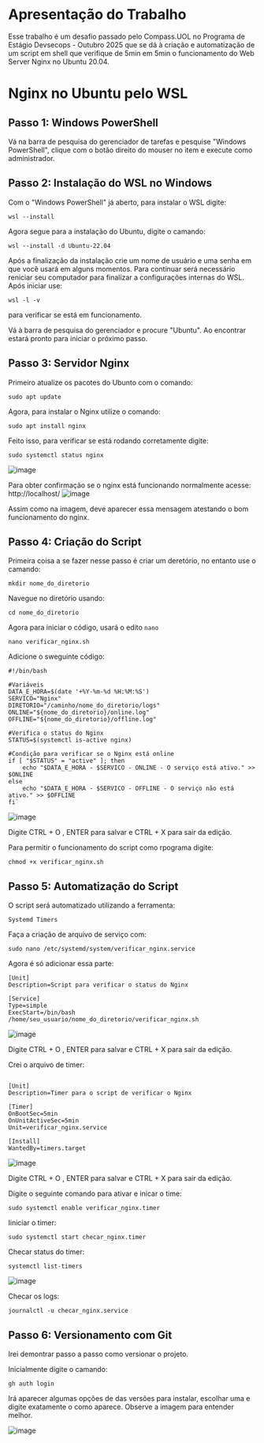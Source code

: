 # Apresentação do Trabalho 
Esse trabalho é um desafio passado pelo Compass.UOL no Programa de Estágio Devsecops - Outubro 2025 que se dá à criação e automatização de um script em shell que verifique de 5min em 5min o funcionamento do Web Server Nginx no Ubuntu 20.04.



# Nginx no Ubuntu pelo WSL 

## Passo 1: Windows PowerShell 
Vá na barra de pesquisa do gerenciador de tarefas e pesquise "Windows PowerShell", clique com o botão direito do mouser no item e execute como administrador.



## Passo 2: Instalação do WSL no Windows 
Com o "Windows PowerShell" já aberto, para instalar o WSL digite:

`wsl --install`

Agora segue para a instalação do Ubuntu, digite o camando:

`wsl --install -d Ubuntu-22.04`

Após a finalização da instalação crie um nome de usuário e uma senha em que você usará em alguns momentos.
Para continuar será necessário reniciar seu computador para finalizar a configurações internas do WSL. 
Após iniciar use:

`wsl -l -v`

para verificar se está em funcionamento.

Vá à barra de pesquisa do gerenciador e procure "Ubuntu". Ao encontrar estará pronto para iniciar o próximo passo.



## Passo 3: Servidor Nginx
Primeiro atualize os pacotes do Ubunto com o comando:

`sudo apt update`

Agora, para instalar o Nginx utilize o comando:

`sudo apt install nginx`

Feito isso, para verificar se está rodando corretamente digite:

`sudo systemctl status nginx`

![image](https://github.com/user-attachments/assets/8dda4ff8-0f60-42e1-a6f2-a9913acba7b9)


Para obter confirmação se o nginx está funcionando normalmente acesse: http://localhost/
![image](https://github.com/user-attachments/assets/23b0a1f5-f37f-4a37-90d1-c2ef08697b23)

Assim como na imagem, deve aparecer essa mensagem atestando o bom funcionamento do nginx.



## Passo 4: Criação do Script
Primeira coisa a se fazer nesse passo é criar um deretório, no entanto use o camando:

`mkdir nome_do_diretorio`

Navegue no diretório usando:

`cd nome_do_diretorio`

Agora para iniciar o código, usará o edito `nano`

`nano verificar_nginx.sh`

Adicione o sweguinte código:

```
#!/bin/bash

#Variáveis
DATA_E_HORA=$(date '+%Y-%m-%d %H:%M:%S')
SERVICO="Nginx"
DIRETORIO="/caminho/nome_do_diretorio/logs"
ONLINE="${nome_do_diretorio}/online.log"
OFFLINE="${nome_do_diretorio}/offline.log"

#Verifica o status do Nginx
STATUS=$(systemctl is-active nginx)

#Condição para verificar se o Nginx está online
if [ "$STATUS" = "active" ]; then
    echo "$DATA_E_HORA - $SERVICO - ONLINE - O serviço está ativo." >> $ONLINE
else
    echo "$DATA_E_HORA - $SERVICO - OFFLINE - O serviço não está ativo." >> $OFFLINE
fi`

````

![image](https://github.com/user-attachments/assets/2b916a43-7319-43a9-9b1f-0ea1e7f72b50)


Digite CTRL + O , ENTER para salvar e CTRL + X para sair da edição.

Para permitir o funcionamento do script como rpograma digite:

`chmod +x verificar_nginx.sh`


## Passo 5: Automatização do Script
O script será automatizado utilizando a ferramenta:

`Systemd Timers`

Faça a criação de arquivo de serviço com:

`sudo nano /etc/systemd/system/verificar_nginx.service`

Agora é só adicionar essa parte:

```
[Unit]
Description=Script para verificar o status do Nginx

[Service]
Type=simple
ExecStart=/bin/bash /home/seu_usuario/nome_do_diretorio/verificar_nginx.sh

````

![image](https://github.com/user-attachments/assets/c1020e83-b675-429d-94cb-b8abf092aaf5)


Digite CTRL + O , ENTER para salvar e CTRL + X para sair da edição.

Crei o arquivo de timer:

```

[Unit]
Description=Timer para o script de verificar o Nginx

[Timer]
OnBootSec=5min
OnUnitActiveSec=5min
Unit=verificar_nginx.service

[Install]
WantedBy=timers.target

````

![image](https://github.com/user-attachments/assets/ab22ea5d-08b7-4b2a-afdc-cfca0add2491)

Digite CTRL + O , ENTER para salvar e CTRL + X para sair da edição.


Digite o seguinte comando para ativar e inicar o time:

`sudo systemctl enable verificar_nginx.timer`

Iiniciar o timer:

`sudo systemctl start checar_nginx.timer`

Checar status do timer:

`systemctl list-timers `

![image](https://github.com/user-attachments/assets/d2fb6c9c-2c9a-43be-b05e-4dc82a661a5e)




Checar os logs:

 `journalctl -u checar_nginx.service `

 ## Passo 6: Versionamento com Git
 
 Irei demontrar passo a passo como versionar o projeto.

 Inicialmente digite o camando:

`gh auth login `

Irá aparecer algumas opções de das versões para instalar, escolhar uma e digite exatamente o como aparece. Observe a imagem para entender melhor.

![image](https://github.com/user-attachments/assets/63da3d00-58ec-4df2-a152-c846bb0197f1)
